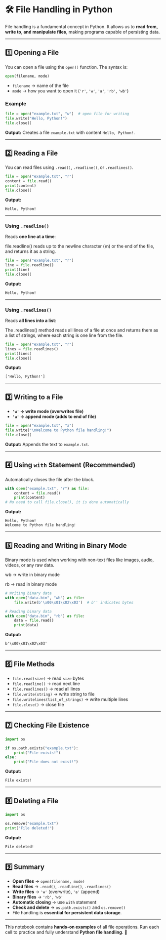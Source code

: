 # 🛠 File Handling in Python

File handling is a fundamental concept in Python.
It allows us to **read from, write to, and manipulate files**, making programs capable of persisting data.

---

## 1️⃣ Opening a File

You can open a file using the `open()` function.
The syntax is:

```python
open(filename, mode)
```

- `filename` → name of the file
- `mode` → how you want to open it (`'r'`, `'w'`, `'a'`, `'rb'`, `'wb'`)

### Example

```python
file = open("example.txt", "w")  # open file for writing
file.write("Hello, Python!")
file.close()
```

**Output:**
Creates a file `example.txt` with content `Hello, Python!`.

---

## 2️⃣ Reading a File

You can read files using `.read()`, `.readline()`, or `.readlines()`.

```python
file = open("example.txt", "r")
content = file.read()
print(content)
file.close()
```

**Output:**

```
Hello, Python!
```

---

### Using `.readline()`

Reads **one line at a time**:

file.readline() reads up to the newline character (\n) or the end of the file, and returns it as a string.

```python
file = open("example.txt", "r")
line = file.readline()
print(line)
file.close()
```

**Output:**

```
Hello, Python!
```

---

### Using `.readlines()`

Reads **all lines into a list**:

The .readlines() method reads all lines of a file at once and returns them as a list of strings, where each string is one line from the file.

```python
file = open("example.txt", "r")
lines = file.readlines()
print(lines)
file.close()
```

**Output:**

```
['Hello, Python!']
```

---

## 3️⃣ Writing to a File

- **`'w'` → write mode (overwrites file)**
- **`'a'` → append mode (adds to end of file)**

```python
file = open("example.txt", "a")
file.write("\nWelcome to Python file handling!")
file.close()
```

**Output:**
Appends the text to `example.txt`.

---

## 4️⃣ Using `with` Statement (Recommended)

Automatically closes the file after the block.

```python
with open("example.txt", "r") as file:
    content = file.read()
    print(content)
# No need to call file.close(), it is done automatically
```

**Output:**

```
Hello, Python!
Welcome to Python file handling!
```

---

## 5️⃣ Reading and Writing in Binary Mode

Binary mode is used when working with non-text files like images, audio, videos, or any raw data.

wb → write in binary mode

rb → read in binary mode

```python
# Writing binary data
with open("data.bin", "wb") as file:
    file.write(b'\x00\x01\x02\x03')  # b'' indicates bytes

# Reading binary data
with open("data.bin", "rb") as file:
    data = file.read()
    print(data)
```

**Output:**

```
b'\x00\x01\x02\x03'
```

---

## 6️⃣ File Methods

- `file.read(size)` → read `size` bytes
- `file.readline()` → read next line
- `file.readlines()` → read all lines
- `file.write(string)` → write string to file
- `file.writelines(list_of_strings)` → write multiple lines
- `file.close()` → close file

---

## 7️⃣ Checking File Existence

```python
import os

if os.path.exists("example.txt"):
    print("File exists!")
else:
    print("File does not exist!")
```

**Output:**

```
File exists!
```

---

## 8️⃣ Deleting a File

```python
import os

os.remove("example.txt")
print("File deleted!")
```

**Output:**

```
File deleted!
```

---

## 9️⃣ Summary

- **Open files** → `open(filename, mode)`
- **Read files** → `.read()`, `.readline()`, `.readlines()`
- **Write files** → `'w'` (overwrite), `'a'` (append)
- **Binary files** → `'rb'`, `'wb'`
- **Automatic closing** → use `with` statement
- **Check and delete** → `os.path.exists()` and `os.remove()`
- File handling is **essential for persistent data storage**.

---

This notebook contains **hands-on examples** of all file operations.
Run each cell to practice and fully understand **Python file handling**. 🚀

